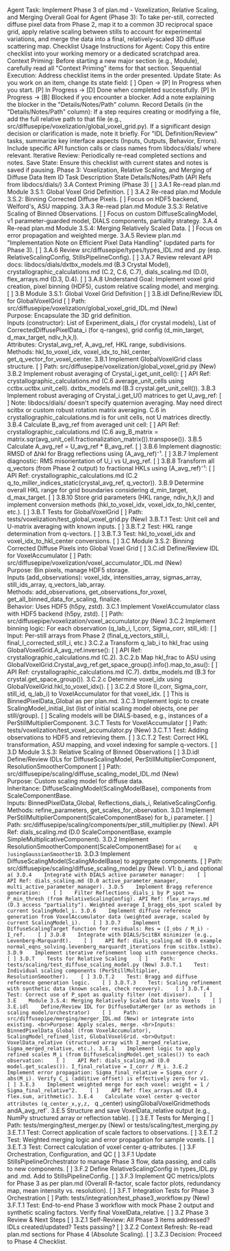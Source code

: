 Agent Task: Implement Phase 3 of plan.md - Voxelization, Relative Scaling, and Merging
  Overall Goal for Agent (Phase 3): To take per-still, corrected diffuse pixel data from Phase 2, map it to a common 3D reciprocal space grid, apply relative scaling between stills to account for
  experimental variations, and merge the data into a final, relatively-scaled 3D diffuse scattering map.
  Checklist Usage Instructions for Agent:
  Copy this entire checklist into your working memory or a dedicated scratchpad area.
  Context Priming: Before starting a new major section (e.g., Module), carefully read all "Context Priming" items for that section.
  Sequential Execution: Address checklist items in the order presented.
  Update State: As you work on an item, change its state field:
  [ ] Open -> [P] In Progress when you start.
  [P] In Progress -> [D] Done when completed successfully.
  [P] In Progress -> [B] Blocked if you encounter a blocker. Add a note explaining the blocker in the "Details/Notes/Path" column.
  Record Details (in the "Details/Notes/Path" column):
  If a step requires creating or modifying a file, add the full relative path to that file (e.g., src/diffusepipe/voxelization/global_voxel_grid.py).
  If a significant design decision or clarification is made, note it briefly.
  For "IDL Definition/Review" tasks, summarize key interface aspects (Inputs, Outputs, Behavior, Errors).
  Include specific API function calls or class names from libdocs/dials/ where relevant.
  Iterative Review: Periodically re-read completed sections and notes.
  Save State: Ensure this checklist with current states and notes is saved if pausing.
  Phase 3: Voxelization, Relative Scaling, and Merging of Diffuse Data
  Item ID    Task Description    State    Details/Notes/Path (API Refs from libdocs/dials/)
  3.A    Context Priming (Phase 3)    [ ]
  3.A.1    Re-read plan.md Module 3.S.1: Global Voxel Grid Definition.    [ ]
  3.A.2    Re-read plan.md Module 3.S.2: Binning Corrected Diffuse Pixels.    [ ]    Focus on HDF5 backend, Welford's, ASU mapping.
  3.A.3    Re-read plan.md Module 3.S.3: Relative Scaling of Binned Observations.    [ ]    Focus on custom DiffuseScalingModel, v1 parameter-guarded model, DIALS components, partiality strategy.
  3.A.4    Re-read plan.md Module 3.S.4: Merging Relatively Scaled Data.    [ ]    Focus on error propagation and weighted merge.
  3.A.5    Review plan.md "Implementation Note on Efficient Pixel Data Handling" (updated parts for Phase 3).    [ ]
  3.A.6    Review src/diffusepipe/types/types_IDL.md and .py (esp. RelativeScalingConfig, StillsPipelineConfig).    [ ]
  3.A.7    Review relevant API docs: libdocs/dials/dxtbx_models.md (B.3 Crystal Model), crystallographic_calculations.md (C.2, C.6, C.7), dials_scaling.md (D.0), flex_arrays.md (D.3, D.4).    [ ]
  3.A.8    Understand Goal: Implement voxel grid creation, pixel binning (HDF5), custom relative scaling model, and merging.    [ ]
  3.B    Module 3.S.1: Global Voxel Grid Definition    [ ]
  3.B.idl    Define/Review IDL for GlobalVoxelGrid    [ ]    Path: src/diffusepipe/voxelization/global_voxel_grid_IDL.md (New) <br>Purpose: Encapsulate the 3D grid definition. <br>Inputs (constructor):
  List of Experiment_dials_i (for crystal models), List of CorrectedDiffusePixelData_i (for q-ranges), grid config (d_min_target, d_max_target, ndiv_h,k,l). <br>Attributes: Crystal_avg_ref, A_avg_ref,
  HKL range, subdivisions. <br>Methods: hkl_to_voxel_idx, voxel_idx_to_hkl_center, get_q_vector_for_voxel_center.
  3.B.1    Implement GlobalVoxelGrid class structure.    [ ]    Path: src/diffusepipe/voxelization/global_voxel_grid.py (New)
  3.B.2    Implement robust averaging of Crystal_i.get_unit_cell():    [ ]    API Ref: crystallographic_calculations.md (C.6 average_unit_cells using cctbx.uctbx.unit_cell). dxtbx_models.md (B.3
  crystal.get_unit_cell()).
  3.B.3    Implement robust averaging of Crystal_i.get_U() matrices to get U_avg_ref:    [ ]    Note: libdocs/dials/ doesn't specify quaternion averaging. May need direct scitbx or custom robust rotation
   matrix averaging. C.6 in crystallographic_calculations.md is for unit cells, not U matrices directly.
  3.B.4    Calculate B_avg_ref from averaged unit cell:    [ ]    API Ref: crystallographic_calculations.md (C.6 avg_B_matrix = matrix.sqr(avg_unit_cell.fractionalization_matrix()).transpose()).
  3.B.5    Calculate A_avg_ref = U_avg_ref * B_avg_ref.    [ ]
  3.B.6    Implement diagnostic: RMSD of Δhkl for Bragg reflections using (A_avg_ref)⁻¹.    [ ]
  3.B.7    Implement diagnostic: RMS misorientation of U_i vs U_avg_ref.    [ ]
  3.B.8    Transform all q_vectors (from Phase 2 output) to fractional HKLs using (A_avg_ref)⁻¹:    [ ]    API Ref: crystallographic_calculations.md (C.2 q_to_miller_indices_static(crystal_avg_ref,
  q_vector)).
  3.B.9    Determine overall HKL range for grid boundaries considering d_min_target, d_max_target.    [ ]
  3.B.10    Store grid parameters (HKL range, ndiv_h,k,l) and implement conversion methods (hkl_to_voxel_idx, voxel_idx_to_hkl_center, etc.).    [ ]
  3.B.T    Tests for GlobalVoxelGrid    [ ]    Path: tests/voxelization/test_global_voxel_grid.py (New)
  3.B.T.1    Test: Unit cell and U-matrix averaging with known inputs.    [ ]
  3.B.T.2    Test: HKL range determination from q-vectors.    [ ]
  3.B.T.3    Test: hkl_to_voxel_idx and voxel_idx_to_hkl_center conversions.    [ ]
  3.C    Module 3.S.2: Binning Corrected Diffuse Pixels into Global Voxel Grid    [ ]
  3.C.idl    Define/Review IDL for VoxelAccumulator    [ ]    Path: src/diffusepipe/voxelization/voxel_accumulator_IDL.md (New) <br>Purpose: Bin pixels, manage HDF5 storage. <br>Inputs
  (add_observations): voxel_idx, intensities_array, sigmas_array, still_ids_array, q_vectors_lab_array. <br>Methods: add_observations, get_observations_for_voxel, get_all_binned_data_for_scaling,
  finalize. <br>Behavior: Uses HDF5 (h5py, zstd).
  3.C.1    Implement VoxelAccumulator class with HDF5 backend (h5py, zstd).    [ ]    Path: src/diffusepipe/voxelization/voxel_accumulator.py (New)
  3.C.2    Implement binning logic: For each observation (q_lab_i, I_corr, Sigma_corr, still_id):    [ ]    Input: Per-still arrays from Phase 2 (final_q_vectors_still_i, final_I_corrected_still_i, etc.)
  3.C.2.a    Transform q_lab_i to hkl_frac using GlobalVoxelGrid.A_avg_ref.inverse():    [ ]    API Ref: crystallographic_calculations.md (C.2).
  3.C.2.b    Map hkl_frac to ASU using GlobalVoxelGrid.Crystal_avg_ref.get_space_group().info().map_to_asu():    [ ]    API Ref: crystallographic_calculations.md (C.7). dxtbx_models.md (B.3 for
  crystal.get_space_group()).
  3.C.2.c    Determine voxel_idx using GlobalVoxelGrid.hkl_to_voxel_idx().    [ ]
  3.C.2.d    Store (I_corr, Sigma_corr, still_id, q_lab_i) to VoxelAccumulator for that voxel_idx.    [ ]    This is BinnedPixelData_Global as per plan.md.
  3.C.3    Implement logic to create ScalingModel_initial_list (list of initial scaling model objects, one per still/group).    [ ]    Scaling models will be DIALS-based, e.g., instances of a
  PerStillMultiplierComponent.
  3.C.T    Tests for VoxelAccumulator    [ ]    Path: tests/voxelization/test_voxel_accumulator.py (New)
  3.C.T.1    Test: Adding observations to HDF5 and retrieving them.    [ ]
  3.C.T.2    Test: Correct HKL transformation, ASU mapping, and voxel indexing for sample q-vectors.    [ ]
  3.D    Module 3.S.3: Relative Scaling of Binned Observations    [ ]
  3.D.idl    Define/Review IDLs for DiffuseScalingModel, PerStillMultiplierComponent, ResolutionSmootherComponent    [ ]    Path: src/diffusepipe/scaling/diffuse_scaling_model_IDL.md (New) <br>Purpose:
  Custom scaling model for diffuse data. <br>Inheritance: DiffuseScalingModel(ScalingModelBase), components from ScaleComponentBase. <br>Inputs: BinnedPixelData_Global, Reflections_dials_i,
  RelativeScalingConfig. <br>Methods: refine_parameters, get_scales_for_observation.
  3.D.1    Implement PerStillMultiplierComponent(ScaleComponentBase) for b_i parameter.    [ ]    Path: src/diffusepipe/scaling/components/per_still_multiplier.py (New). API Ref: dials_scaling.md (D.0
  ScaleComponentBase, example SimpleMultiplicativeComponent).
  3.D.2    Implement ResolutionSmootherComponent(ScaleComponentBase) for `a(    q    )usingGaussianSmoother1D`.
  3.D.3    Implement DiffuseScalingModel(ScalingModelBase) to aggregate components.    [ ]    Path: src/diffusepipe/scaling/diffuse_scaling_model.py (New). V1: b_i and optional `a(
  3.D.4    Integrate with DIALS active parameter manager:    [ ]    API Ref: dials_scaling.md (D.0 active_parameter_manager, multi_active_parameter_manager).
  3.D.5    Implement Bragg reference generation:    [ ]    Filter Reflections_dials_i by P_spot >= P_min_thresh (from RelativeScalingConfig). API Ref: flex_arrays.md (D.3 access "partiality"). Weighted
  average I_bragg_obs_spot scaled by current ScalingModel_i.
  3.D.6    Implement diffuse reference generation from VoxelAccumulator data (weighted average, scaled by current ScalingModel_i).    [ ]
  3.D.7    Implement DiffuseScalingTarget function for residuals: Res = (I_obs / M_i) - I_ref.    [ ]
  3.D.8    Integrate with DIALS/ScitBX minimizer (e.g., Levenberg-Marquardt).    [ ]    API Ref: dials_scaling.md (D.0 example normal_eqns_solving.levenberg_marquardt_iterations from scitbx.lstbx).
  3.D.9    Implement iterative refinement loop with convergence checks.    [ ]
  3.D.T    Tests for Relative Scaling    [ ]    Path: tests/scaling/test_diffuse_scaling_model.py (New)
  3.D.T.1    Test: Individual scaling components (PerStillMultiplier, ResolutionSmoother).    [ ]
  3.D.T.2    Test: Bragg and diffuse reference generation logic.    [ ]
  3.D.T.3    Test: Scaling refinement with synthetic data (known scales, check recovery).    [ ]
  3.D.T.4    Test: Correct use of P_spot as quality filter (not divisor).    [ ]
  3.E    Module 3.S.4: Merging Relatively Scaled Data into Voxels    [ ]
  3.E.idl    Define/Review IDL for DiffuseDataMerger (or as methods in scaling model/orchestrator)    [ ]    Path: src/diffusepipe/merging/merger_IDL.md (New) or integrate into existing. <br>Purpose:
  Apply scales, merge. <br>Inputs: BinnedPixelData_Global (from VoxelAccumulator), ScalingModel_refined_list, GlobalVoxelGrid. <br>Output: VoxelData_relative (structured array with I_merged_relative,
  Sigma_merged_relative, etc.).
  3.E.1    Implement logic to apply refined scales M_i (from DiffuseScalingModel.get_scales()) to each observation:    [ ]    API Ref: dials_scaling.md (D.0 model.get_scales()). I_final_relative = I_corr
   / M_i.
  3.E.2    Implement error propagation: Sigma_final_relative = Sigma_corr / abs(M_i). Verify C_i (additive offset) is effectively zero for v1.    [ ]
  3.E.3    Implement weighted merge for each voxel: weight = 1 / Sigma_final_relative^2.    [ ]    API Ref: flex_arrays.md (D.4 flex.sum, arithmetic).
  3.E.4    Calculate voxel center q-vector attributes (q_center_x,y,z, `    q    _center) usingGlobalVoxelGridmethods andA_avg_ref`.
  3.E.5    Structure and save VoxelData_relative output (e.g., NumPy structured array or reflection table).    [ ]
  3.E.T    Tests for Merging    [ ]    Path: tests/merging/test_merger.py (New) or tests/scaling/test_merging.py
  3.E.T.1    Test: Correct application of scale factors to observations.    [ ]
  3.E.T.2    Test: Weighted merging logic and error propagation for sample voxels.    [ ]
  3.E.T.3    Test: Correct calculation of voxel center q-attributes.    [ ]
  3.F    Orchestration, Configuration, and QC    [ ]
  3.F.1    Update StillsPipelineOrchestrator to manage Phase 3 flow, data passing, and calls to new components.    [ ]
  3.F.2    Define RelativeScalingConfig in types_IDL.py and .md. Add to StillsPipelineConfig.    [ ]
  3.F.3    Implement QC metrics/plots for Phase 3 as per plan.md (Overall R-factor, scale factor plots, redundancy map, mean intensity vs. resolution).    [ ]
  3.F.T    Integration Tests for Phase 3 Orchestration    [ ]    Path: tests/integration/test_phase3_workflow.py (New)
  3.F.T.1    Test: End-to-end Phase 3 workflow with mock Phase 2 output and synthetic scaling factors. Verify final VoxelData_relative.    [ ]
  3.Z    Phase 3 Review & Next Steps    [ ]
  3.Z.1    Self-Review: All Phase 3 items addressed? IDLs created/updated? Tests passing?    [ ]
  3.Z.2    Context Refresh: Re-read plan.md sections for Phase 4 (Absolute Scaling).    [ ]
  3.Z.3    Decision: Proceed to Phase 4 Checklist.
